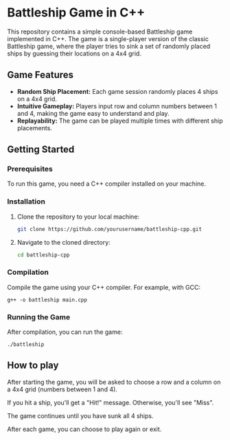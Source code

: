 # Battleship Game in C++

This repository contains a simple console-based Battleship game implemented in C++. The game is a single-player version of the classic Battleship game, where the player tries to sink a set of randomly placed ships by guessing their locations on a 4x4 grid.

## Game Features

- **Random Ship Placement:** Each game session randomly places 4 ships on a 4x4 grid.
- **Intuitive Gameplay:** Players input row and column numbers between 1 and 4, making the game easy to understand and play.
- **Replayability:** The game can be played multiple times with different ship placements.

## Getting Started

### Prerequisites

To run this game, you need a C++ compiler installed on your machine.

### Installation

1. Clone the repository to your local machine:
   ```bash
   git clone https://github.com/yourusername/battleship-cpp.git

2. Navigate to the cloned directory:
    ```bash
    cd battleship-cpp

### Compilation

Compile the game using your C++ compiler. For example, with GCC:

    g++ -o battleship main.cpp

### Running the Game
After compilation, you can run the game:

    ./battleship


## How to play

After starting the game, you will be asked to choose a row and a column on a 4x4 grid (numbers between 1 and 4).

If you hit a ship, you'll get a "Hit!" message. Otherwise, you'll see "Miss".

The game continues until you have sunk all 4 ships.

After each game, you can choose to play again or exit.